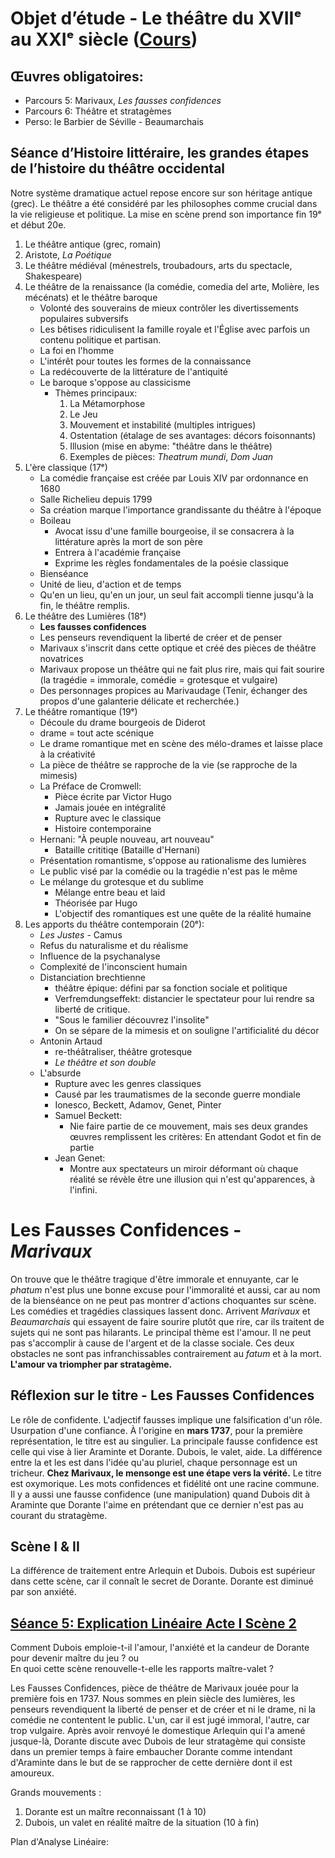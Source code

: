 
# Objet d’étude - Le théâtre du XVIIᵉ au XXIᵉ siècle ([Cours](https://cotentinghislaine.wixsite.com/aimerlalitterature/theatre-stratageme))

## Œuvres obligatoires:

- Parcours 5: Marivaux, *Les fausses confidences*
- Parcours 6: Théâtre et stratagèmes
- Perso: le Barbier de Séville - Beaumarchais

## Séance d’Histoire littéraire, les grandes étapes de l’histoire du théâtre occidental

Notre système dramatique actuel repose encore sur son héritage antique (grec). Le théâtre a été considéré par les philosophes comme crucial dans la vie religieuse et politique. La mise en scène prend son importance fin 19ᵉ et début 20e. 

1. Le théâtre antique (grec, romain)
2. Aristote, *La Poétique*
3. Le théâtre médiéval (ménestrels, troubadours, arts du spectacle, Shakespeare)
4. Le théâtre de la renaissance (la comédie, comedia del arte, Molière, les mécénats) et le théâtre baroque
	* Volonté des souverains de mieux contrôler les divertissements populaires subversifs
	* Les bêtises ridiculisent la famille royale et l'Église avec parfois un contenu politique et partisan.
	* La foi en l'homme
	* L'intérêt pour toutes les formes de la connaissance
	* La redécouverte de la littérature de l'antiquité
	* Le baroque s'oppose au classicisme
		* Thèmes principaux: 
			1. La Métamorphose
			2. Le Jeu
			3. Mouvement et instabilité (multiples intrigues)
			4. Ostentation (étalage de ses avantages: décors foisonnants)
			5. Illusion (mise en abyme: "théâtre dans le théâtre)  
			6. Exemples de pièces: *Theatrum mundi*, *Dom Juan*
5. L'ère classique (17ᵉ)
	* La comédie française est créée par Louis XIV par ordonnance en 1680
	* Salle Richelieu depuis 1799
	* Sa création marque l'importance grandissante du théâtre à l'époque
	* Boileau
		* Avocat issu d'une famille bourgeoise, il se consacrera à la littérature après la mort de son père
		* Entrera à l'académie française 
		* Exprime les règles fondamentales de la poésie classique
	* Bienséance
	* Unité de lieu, d'action et de temps
	* Qu'en un lieu, qu'en un jour, un seul fait accompli tienne jusqu'à la fin, le théâtre remplis.
6. Le théâtre des Lumières (18ᵉ)
	* **Les fausses confidences**
	* Les penseurs revendiquent la liberté de créer et de penser
	* Marivaux s'inscrit dans cette optique et créé des pièces de théâtre novatrices
	* Marivaux propose un théâtre qui ne fait plus rire, mais qui fait sourire (la tragédie = immorale, comédie = grotesque et vulgaire)
	* Des personnages propices au Marivaudage (Tenir, échanger des propos d'une galanterie délicate et recherchée.)
7. Le théâtre romantique (19ᵉ)
	* Découle du drame bourgeois de Diderot
	* drame = tout acte scénique
	* Le drame romantique met en scène des mélo-drames et laisse place à la créativité
	* La pièce de théâtre se rapproche de la vie (se rapproche de la mimesis)
	* La Préface de Cromwell:
		* Pièce écrite par Victor Hugo
		* Jamais jouée en intégralité 
		* Rupture avec le classique
		* Histoire contemporaine
	* Hernani: "À peuple nouveau, art nouveau"
		* Bataille crititiqe (Bataille d'Hernani)
	* Présentation romantisme, s'oppose au rationalisme des lumières
	* Le public visé par la comédie ou la tragédie n'est pas le même
	* Le mélange du grotesque et du sublime
		* Mélange entre beau et laid
		* Théorisée par Hugo
		* L'objectif des romantiques est une quête de la réalité humaine
8. Les apports du théâtre contemporain (20ᵉ):
	* *Les Justes* - Camus
	* Refus du naturalisme et du réalisme
	* Influence de la psychanalyse
	* Complexité de l'inconscient humain
	* Distanciation brechtienne
		* théâtre épique: défini par sa fonction sociale et politique
		* Verfremdungseffekt: distancier le spectateur pour lui rendre sa liberté de critique.
		* "Sous le familier découvrez l'insolite"
		* On se sépare de la mimesis et on souligne l'artificialité du décor
	* Antonin Artaud
		* re-théâtraliser, théâtre grotesque
		* *Le théâtre et son double*
	* L'absurde
		* Rupture avec les genres classiques
		* Causé par les traumatismes de la seconde guerre mondiale
		* Ionesco, Beckett, Adamov, Genet, Pinter
		* Samuel Beckett:
			* Nie faire partie de ce mouvement, mais ses deux grandes œuvres remplissent les critères: En attendant Godot et fin de partie
		* Jean Genet:
			* Montre aux spectateurs un miroir déformant où chaque réalité se révèle être une illusion qui n'est qu'apparences, à l'infini.

# Les Fausses Confidences - *Marivaux*

On trouve que le théâtre tragique d'être immorale et ennuyante, car le *phatum* n'est plus une bonne excuse pour l'immoralité et aussi, car au nom de la bienséance on ne peut pas montrer d'actions choquantes sur scène. Les comédies et tragédies classiques lassent donc. Arrivent *Marivaux* et *Beaumarchais* qui essayent de faire sourire plutôt que rire, car ils traitent de sujets qui ne sont pas hilarants. Le principal thème est l'amour. Il ne peut pas s'accomplir à cause de l'argent et de la classe sociale. Ces deux obstacles ne sont pas infranchissables contrairement au *fatum* et à la mort. **L'amour va triompher par stratagème.** 

## Réflexion sur le titre - Les Fausses Confidences

Le rôle de confidente. L'adjectif fausses implique une falsification d'un rôle. Usurpation d'une confiance. À l'origine en **mars 1737**, pour la première représentation, le titre est au singulier. La principale fausse confidence est celle qui vise à lier Araminte et Dorante. Dubois, le valet, aide. La différence entre la et les est dans l'idée qu'au pluriel, chaque personnage est un tricheur. **Chez Marivaux, le mensonge est une étape vers la vérité.** Le titre est oxymorique. Les mots confidences et fidélité ont une racine commune. Il y a aussi une fausse confidence (une manipulation) quand Dubois dit à Araminte que Dorante l'aime en prétendant que ce dernier n'est pas au courant du stratagème. 

## Scène I & II

La différence de traitement entre Arlequin et Dubois. Dubois est supérieur dans cette scène, car il connaît le secret de Dorante. Dorante est diminué par son anxiété. 

## [Séance 5: Explication Linéaire Acte I Scène 2](https://docs.google.com/document/d/158FD9wg_6SVYCi-EtQEA_SaO5k2QJr9zhIkY9n8hWn0/edit)

Comment Dubois emploie-t-il l'amour, l'anxiété et la candeur de Dorante pour devenir maître du jeu ? 
ou  
En quoi cette scène renouvelle-t-elle les rapports maître-valet ?

Les Fausses Confidences, pièce de théâtre de Marivaux jouée pour la première fois en 1737. Nous sommes en plein siècle des lumières, les penseurs revendiquent la liberté de penser et de créer et ni le drame, ni la comédie ne contentent le public. L'un, car il est jugé immoral, l'autre, car trop vulgaire. Après avoir renvoyé le domestique Arlequin qui l'a amené jusque-là, Dorante discute avec Dubois de leur stratagème qui consiste dans un premier temps à faire embaucher Dorante comme intendant d'Araminte dans le but de se rapprocher de cette dernière dont il est amoureux. 

Grands mouvements :

1. Dorante est un maître reconnaissant (1 à 10)
2. Dubois, un valet en réalité maître de la situation (10 à fin)

Plan d'Analyse Linéaire:

<!--stackedit_data:
eyJoaXN0b3J5IjpbMTY2ODE5MjMzNiwyMDM3OTQzODkyLDMzNz
A3MTAwOCwtMTU2MTE3MDI4OSw2MDQ1ODE5NjEsMjk4NDUyMzY4
LC04MjkwNzAwMDYsLTQ4NTgyMzYyMCwtMTU3NjE3NjE5LDE0NT
IyOTU3MzRdfQ==
-->